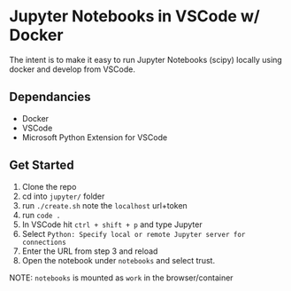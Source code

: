 # Jupyter Notebooks in VSCode w/ Docker

The intent is to make it easy to run Jupyter Notebooks (scipy) locally using docker and develop from VSCode.

## Dependancies
 - Docker
 - VSCode
 - Microsoft Python Extension for VSCode

 ## Get Started

 1. Clone the repo
 2. cd into `jupyter/` folder
 3. run `./create.sh` note the `localhost` url+token
 4. run `code .`
 5. In VSCode hit `ctrl + shift + p` and type Jupyter
 6. Select `Python: Specify local or remote Jupyter server for connections`
 7. Enter the URL from step 3 and reload
 8. Open the notebook under `notebooks` and select trust.
 
 
 NOTE: `notebooks` is mounted as `work` in the browser/container

